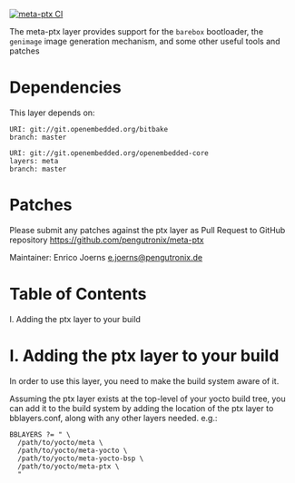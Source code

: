 [![meta-ptx CI](https://github.com/pengutronix/meta-ptx/workflows/meta-ptx%20CI/badge.svg)](https://github.com/pengutronix/meta-ptx/actions?query=workflow%3A%22meta-ptx+CI%22)

The meta-ptx layer provides support for the `barebox` bootloader,
the `genimage` image generation mechanism, and some other useful tools and
patches

Dependencies
============

This layer depends on:

    URI: git://git.openembedded.org/bitbake
    branch: master

    URI: git://git.openembedded.org/openembedded-core
    layers: meta
    branch: master


Patches
=======

Please submit any patches against the ptx layer as Pull Request to GitHub
repository https://github.com/pengutronix/meta-ptx

Maintainer: Enrico Joerns <e.joerns@pengutronix.de>

Table of Contents
=================

  I. Adding the ptx layer to your build


I. Adding the ptx layer to your build
=====================================

In order to use this layer, you need to make the build system aware of
it.

Assuming the ptx layer exists at the top-level of your
yocto build tree, you can add it to the build system by adding the
location of the ptx layer to bblayers.conf, along with any
other layers needed. e.g.:

    BBLAYERS ?= " \
      /path/to/yocto/meta \
      /path/to/yocto/meta-yocto \
      /path/to/yocto/meta-yocto-bsp \
      /path/to/yocto/meta-ptx \
      "

